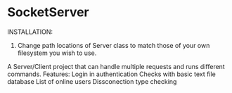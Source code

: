 SocketServer
============
INSTALLATION:
1. Change path locations of Server class to match those of your own filesystem you wish to use.


A Server/Client project that can handle multiple requests and runs different commands.
Features:
  Login in authentication
    Checks with basic text file database
  List of online users
  Dissconection type checking
  
